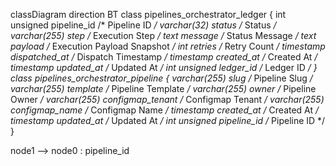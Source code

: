 classDiagram
direction BT
class pipelines_orchestrator_ledger {
   int unsigned pipeline_id  /* Pipeline ID */
   varchar(32) status  /* Status */
   varchar(255) step  /* Execution Step */
   text message  /* Status Message */
   text payload  /* Execution Payload Snapshot */
   int retries  /* Retry Count */
   timestamp dispatched_at  /* Dispatch Timestamp */
   timestamp created_at  /* Created At */
   timestamp updated_at  /* Updated At */
   int unsigned ledger_id  /* Ledger ID */
}
class pipelines_orchestrator_pipeline {
   varchar(255) slug  /* Pipeline Slug */
   varchar(255) template  /* Pipeline Template */
   varchar(255) owner  /* Pipeline Owner */
   varchar(255) configmap_tenant  /* Configmap Tenant */
   varchar(255) configmap_name  /* Configmap Name */
   timestamp created_at  /* Created At */
   timestamp updated_at  /* Updated At */
   int unsigned pipeline_id  /* Pipeline ID */
}

node1  -->  node0 : pipeline_id
